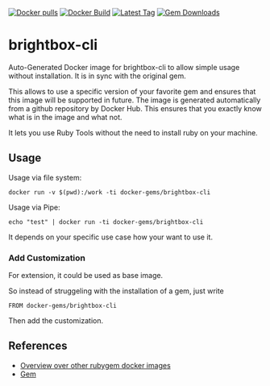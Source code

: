[![Docker pulls](https://img.shields.io/docker/pulls/rubygem/brightbox-cli.svg)](https://hub.docker.com/r/rubygem/brightbox-cli/)
[![Docker Build](https://img.shields.io/docker/automated/rubygem/brightbox-cli.svg)](https://hub.docker.com/r/rubygem/brightbox-cli/)
[![Latest Tag](https://img.shields.io/github/tag/docker-rubygem/brightbox-cli.svg)](https://hub.docker.com/r/rubygem/brightbox-cli/)
[![Gem Downloads](https://img.shields.io/gem/dt/brightbox-cli.svg)](https://rubygems.org/gems/brightbox-cli/)
# brightbox-cli

Auto-Generated Docker image for brightbox-cli to allow simple usage without installation.
It is in sync with the original gem.

This allows to use a specific version of your favorite gem and ensures that this image will be supported in future.
The image is generated automatically from a github repository by Docker Hub.
This ensures that you exactly know what is in the image and what not.

It lets you use Ruby Tools without the need to install ruby on your machine.

## Usage

Usage via file system:

`docker run -v $(pwd):/work -ti docker-gems/brightbox-cli`

Usage via Pipe:

`echo "test" | docker run -ti docker-gems/brightbox-cli`

It depends on your specific use case how your want to use it.

### Add Customization

For extension, it could be used as base image.

So instead of struggeling with the installation of a gem, just write

`FROM docker-gems/brightbox-cli`

Then add the customization.

## References

 - [Overview over other rubygem docker images](https://github.com/thinkbot/docker-rubygem)
 - [Gem](https://rubygems.org/gems/brightbox-cli/)
